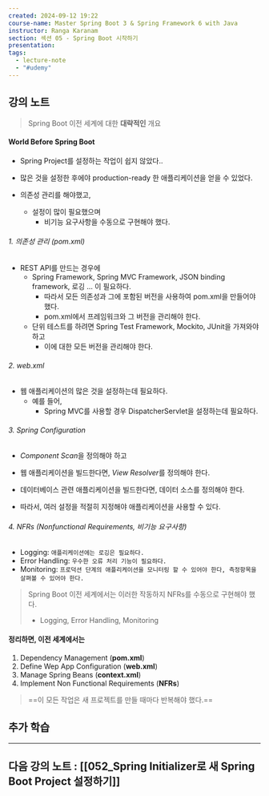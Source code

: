 ```yaml
---
created: 2024-09-12 19:22
course-name: Master Spring Boot 3 & Spring Framework 6 with Java
instructor: Ranga Karanam
section: 섹션 05 - Spring Boot 시작하기
presentation: 
tags:
  - lecture-note
  - "#udemy"
---
```

## 강의 노트
> Spring Boot 이전 세계에 대한 **대략적인** 개요
#### World Before Spring Boot 
- Spring Project를 설정하는 작업이 쉽지 않았다..
- 많은 것을 설정한 후에야 production-ready 한 애플리케이션을 얻을 수 있었다.

- 의존성 관리를 해야했고, 
	- 설정이 많이 필요했으며
		- 비기능 요구사항을 수동으로 구현해야 했다.
###### 1. 의존성 관리 (pom.xml)
- REST API를 만드는 경우에
	- Spring Framework, Spring MVC Framework, JSON binding framework, 로깅 ... 이 필요하다.
		- 따라서 모든 의존성과 그에 포함된 버전을 사용하여 pom.xml을 만들어야 했다.
		- pom.xml에서 프레임워크와 그 버전을 관리해야 한다.
	- 단위 테스트를 하려면 Spring Test Framework, Mockito, JUnit을 가져와야 하고
		- 이에 대한 모든 버전을 관리해야 한다.

###### 2. web.xml
- 웹 애플리케이션의 많은 것을 설정하는데 필요하다.
	- 예를 들어,
		- Spring MVC를 사용할 경우 DispatcherServlet을 설정하는데 필요하다.

###### 3. Spring Configuration
- *Component Scan*을 정의해야 하고
- 웹 애플리케이션을 빌드한다면, *View Resolver*를 정의해야 한다.
- 데이터베이스 관련 애플리케이션을 빌드한다면, 데이터 소스를 정의해야 한다.

- 따라서, 여러 설정을 적절히 지정해야 애플리케이션을 사용할 수 있다.

###### 4. NFRs (Nonfunctional Requirements, 비기능 요구사항)
- Logging: `애플리케이션에는 로깅은 필요하다.`
- Error Handling: `우수한 오류 처리 기능이 필요하다.`
- Monitoring: `프로덕션 단계의 애플리케이션을 모니터링 할 수 있어야 한다, 측정항목을 살펴볼 수 있어야 한다.`

> Spring Boot 이전 세계에서는 이러한 작동하지 NFRs를 수동으로 구현해야 했다.
> 	- Logging, Error Handling, Monitoring


#### 정리하면, 이전 세계에서는
1. Dependency Management (**pom.xml**)
2. Define Wep App Configuration (**web.xml**)
3. Manage Spring Beans (**context.xml**)
4. Implement Non Functional Requirements (**NFRs**)

> ==이 모든 작업은 새 프로젝트를 만들 때마다 반복해야 했다.==

## 추가 학습


---
## 다음 강의 노트 : [[052_Spring Initializer로 새 Spring Boot  Project 설정하기]]
